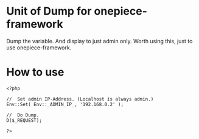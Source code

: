 Unit of Dump for onepiece-framework
===

 Dump the variable. And display to just admin only.
 Worth using this, just to use onepiece-framework.

# How to use

```
<?php

//	Set admin IP-Address. (Localhost is always admin.)
Env::Set( Env::_ADMIN_IP_, '192.168.0.2' );

//	Do Dump.
D($_REQUEST);

?>
```
